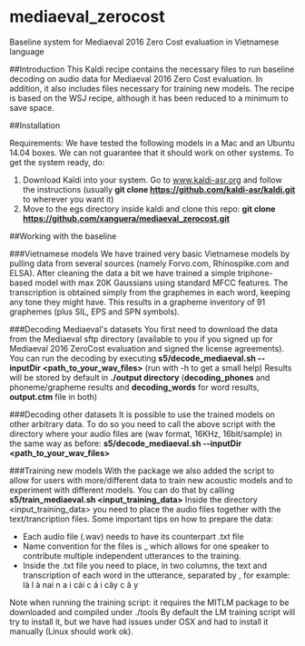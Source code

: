 # mediaeval_zerocost
Baseline system for Mediaeval 2016 Zero Cost evaluation in Vietnamese language

##Introduction
This Kaldi recipe contains the necessary files to run baseline decoding on audio data for Mediaeval 2016 Zero Cost evaluation. In addition, it also includes files necessary for training new models. The recipe is based on the WSJ recipe, although it has been reduced to a minimum to save space.

##Installation

Requirements: We have tested the following models in a Mac and an Ubuntu 14.04 boxes. We can not guarantee that it should work on other systems.
To get the system ready, do:

1) Download Kaldi into your system. Go to www.kaldi-asr.org and follow the instructions (usually **git clone https://github.com/kaldi-asr/kaldi.git** to wherever you want it)
2) Move to the egs directory inside kaldi and clone this repo: **git clone https://github.com/xanguera/mediaeval_zerocost.git**

##Working with the baseline

###Vietnamese models
We have trained very basic Vietnamese models by pulling data from several sources (namely Forvo.com, Rhinospike.com and ELSA). After cleaning the data a bit we have trained a simple triphone-based model with max 20K Gaussians using standard MFCC features. The transcription is obtained simply from the graphemes in each word, keeping any tone they might have. This results in a grapheme inventory of 91 graphemes (plus SIL, EPS and SPN symbols).

###Decoding Mediaeval's datasets
You first need to download the data from the Mediaeval sftp directory (available to you if you signed up for Mediaeval 2016 ZeroCost evaluation and signed the license agreements).
You can run the decoding by executing **s5/decode_mediaeval.sh --inputDir <path_to_your_wav_files>** (run with -h to get a small help)
Results will be stored by default in **./output directory** (**decoding_phones** and phoneme/grapheme results and **decoding_words** for word results, **output.ctm** file in both)

###Decoding other datasets
It is possible to use the trained models on other arbitrary data. To do so you need to call the above script with the directory where your audio files are (wav format, 16KHz, 16bit/sample) in the same way as before: **s5/decode_mediaeval.sh --inputDir <path_to_your_wav_files>**

###Training new models
With the package we also added the script to allow for users with more/different data to train new acoustic models and to experiment with different models. You can do that by calling **s5/train_mediaeval.sh <input_training_data>**
Inside the directory <input_training_data> you need to place the audio files together with the text/trancription files.
Some important tips on how to prepare the data:
* Each audio file (.wav) needs to have its counterpart .txt file
* Name convention for the files is <spkrID>_<utteranceID> which allows for one speaker to contribute multiple independent utterances to the training.
* Inside the .txt file you need to place, in two columns, the text and transcription of each word in the utterance, separated by <tab>, for example:
	là      l à
	nai     n a i
	cái     c á i
	cây     c â y

Note when running the training script: it requires the MITLM package to be downloaded and compiled under ./tools
By default the LM training script will try to install it, but we have had issues under OSX and had to install it manually (Linux should work ok).



